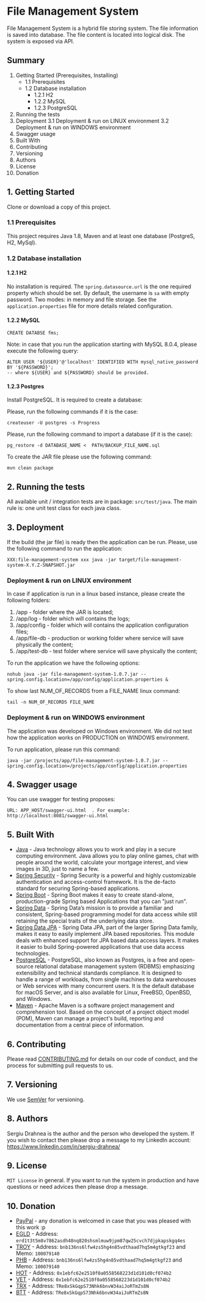 # File Management System

File Management System is a hybrid file storing system. The file information is saved into database.
The file content is located into logical disk. The system is exposed via API.

## Summary
1. Getting Started (Prerequisites, Installing)
    - 1.1 Prerequisites
    - 1.2 Database installation
        - 1.2.1 H2
        - 1.2.2 MySQL
        - 1.2.3 PostgreSQL
2. Running the tests
3. Deployment
   3.1 Deployment & run on LINUX environment
   3.2 Deployment & run on WINDOWS environment
4. Swagger usage
5. Built With
6. Contributing
7. Versioning
8. Authors
9. License
10. Donation

## 1. Getting Started

Clone or download a copy of this project.

### 1.1 Prerequisites

This project requires Java 1.8, Maven and at least one database (PostgreS, H2, MySql).

### 1.2 Database installation

#### 1.2.1 H2
No installation is required.
The `spring.datasource.url` is the one required property which should be set. By default, the 
username is `sa` with empty password. Two modes: in memory and file storage. See the `application.properties`
file for more details related configuration.

#### 1.2.2 MySQL 

```
CREATE DATABSE fms;
```

Note: in case that you run the application starting with MySQL 8.0.4, please execute the following query:
```
ALTER USER '${USER}'@'localhost' IDENTIFIED WITH mysql_native_password BY '${PASSWORD}';
-- where ${USER} and ${PASSWORD} should be provided. 
```

#### 1.2.3 Postgres
Install PostgreSQL. It is required to create a database:

Please, run the following commands if it is the case:
```
createuser -U postgres -s Progress
```

Please, run the following command to import a database (if it is the case):
```
pg_restore -d DATABASE_NAME <  PATH/BACKUP_FILE_NAME.sql
```

To create the JAR file please use the following command:
```
mvn clean package
```

## 2. Running the tests

All available unit / integration tests are in package: `src/test/java`.
The main rule is: one unit test class for each java class.

## 3. Deployment

If the build (the jar file) is ready then the application can be run. Please, use the following command to run the application:
```
XXX:file-management-system xxx java -jar target/file-management-system-X.Y.Z-SNAPSHOT.jar
```
### Deployment & run on LINUX environment
In case if application is run in a linux based instance, please create the following folders:
1. /app         - folder where the JAR is located;
2. /app/log     - folder which will contains the logs;
3. /app/config  - folder which will contains the application configuration files;
4. /app/file-db - production or working folder where service will save physically the content;
5. /app/test-db - test folder where service will save physically the content;

To run the application we have the following options:
```
nohub java -jar file-management-system-1.0.7.jar --spring.config.location=/app/config/application.properties &
```

To show last NUM_OF_RECORDS from a FILE_NAME linux command:
```
tail -n NUM_OF_RECORDS FILE_NAME
```

### Deployment & run on WINDOWS environment
The application was developed on Windows environment. 
We did not test how the application works on PRODUCTION on WINDOWS environment.

To run application, please run this command:
```
java -jar /projects/app/file-management-system-1.0.7.jar --spring.config.location=/projects/app/config/application.properties
```

## 4. Swagger usage
You can use swagger for testing proposes:
```
URL: APP_HOST/swagger-ui.html  . For example:  http://localhost:8081/swagger-ui.html
```

## 5. Built With

* [Java](https://www.java.com/en/download/) - Java technology allows you to work and play in a secure computing environment. Java allows you to play online games, chat with people around the world, calculate your mortgage interest, and view images in 3D, just to name a few.
* [Spring Security](https://spring.io/projects/spring-security) - Spring Security is a powerful and highly customizable authentication and access-control framework. It is the de-facto standard for securing Spring-based applications.
* [Spring Boot](https://spring.io/projects/spring-boot) - Spring Boot makes it easy to create stand-alone, production-grade Spring based Applications that you can "just run".
* [Spring Data](https://spring.io/projects/spring-data) - Spring Data’s mission is to provide a familiar and consistent, Spring-based programming model for data access while still retaining the special traits of the underlying data store.
* [Spring Data JPA](https://spring.io/projects/spring-data-jpa) - Spring Data JPA, part of the larger Spring Data family, makes it easy to easily implement JPA based repositories. This module deals with enhanced support for JPA based data access layers. It makes it easier to build Spring-powered applications that use data access technologies.
* [PostgreSQL](https://www.postgresql.org/) - PostgreSQL, also known as Postgres, is a free and open-source relational database management system (RDBMS) emphasizing extensibility and technical standards compliance. It is designed to handle a range of workloads, from single machines to data warehouses or Web services with many concurrent users. It is the default database for macOS Server, and is also available for Linux, FreeBSD, OpenBSD, and Windows. 
* [Maven](https://maven.apache.org/) - Apache Maven is a software project management and comprehension tool. Based on the concept of a project object model (POM), Maven can manage a project's build, reporting and documentation from a central piece of information. 

## 6. Contributing

Please read [CONTRIBUTING.md](CONTRIBUTING.md) for details on our code of conduct, and the process for submitting pull requests to us.

## 7. Versioning

We use [SemVer](http://semver.org/) for versioning.

## 8. Authors
Sergiu Drahnea is the author and the person who developed the system. If you wish to contact 
then please drop a message to my LinkedIn account: https://www.linkedin.com/in/sergiu-drahnea/

## 9. License
`MIT License` in general. 
If you want to run the system in production and have questions or need advices then please drop a message.

## 10. Donation
* [PayPal](https://www.paypal.me/sdrahnea) - any donation is welcomed in case that you was pleased with this work :p
* [EGLD](http://elrond.com/) - Address: `erd1t3t5m8v7862asdh48nq820shsmlmuw9jpm87qw25cvch7djpkapskgq4es`
* [TROY](https://troytrade.com/) - Address: `bnb136ns6lfw4zs5hg4n85vdthaad7hq5m4gtkgf23` and Memo: `100079140`
* [PHB](https://phoenix.global/) - Address: `bnb136ns6lfw4zs5hg4n85vdthaad7hq5m4gtkgf23` and Memo: `100079140`
* [HOT](https://holochain.org/) - Address: `0x1ebfc62e2510f0a0558568223d1d101d0cf074b2`
* [VET](https://www.vechain.org/) - Address: `0x1ebfc62e2510f0a0558568223d1d101d0cf074b2`
* [TRX](https://tron.network/) - Address: `TRe8xSkGqpS73Nhk6bnvW34aiJoRTmZs8N`
* [BTT](https://www.bittorrent.com/token/btt/) - Address: `TRe8xSkGqpS73Nhk6bnvW34aiJoRTmZs8N`
